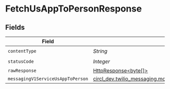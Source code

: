 # FetchUsAppToPersonResponse


## Fields

| Field                                                                                                                              | Type                                                                                                                               | Required                                                                                                                           | Description                                                                                                                        |
| ---------------------------------------------------------------------------------------------------------------------------------- | ---------------------------------------------------------------------------------------------------------------------------------- | ---------------------------------------------------------------------------------------------------------------------------------- | ---------------------------------------------------------------------------------------------------------------------------------- |
| `contentType`                                                                                                                      | *String*                                                                                                                           | :heavy_check_mark:                                                                                                                 | N/A                                                                                                                                |
| `statusCode`                                                                                                                       | *Integer*                                                                                                                          | :heavy_check_mark:                                                                                                                 | N/A                                                                                                                                |
| `rawResponse`                                                                                                                      | [HttpResponse<byte[]>](https://docs.oracle.com/en/java/javase/11/docs/api/java.net.http/java/net/http/HttpResponse.html)           | :heavy_minus_sign:                                                                                                                 | N/A                                                                                                                                |
| `messagingV1ServiceUsAppToPerson`                                                                                                  | [circl_dev.twilio_messaging.models.shared.MessagingV1ServiceUsAppToPerson](../../models/shared/MessagingV1ServiceUsAppToPerson.md) | :heavy_minus_sign:                                                                                                                 | OK                                                                                                                                 |
